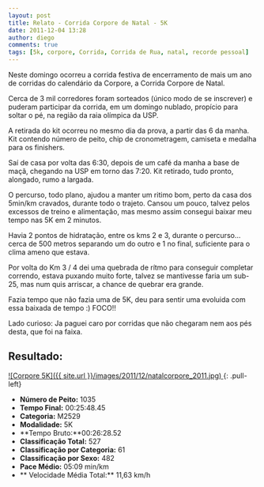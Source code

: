 ```yaml
---
layout: post
title: Relato - Corrida Corpore de Natal - 5K
date: 2011-12-04 13:28
author: diego
comments: true
tags: [5k, corpore, Corrida, Corrida de Rua, natal, recorde pessoal]
---
```

Neste domingo ocorreu a corrida festiva de encerramento de mais um ano de corridas do calendário da Corpore, a Corrida Corpore de Natal.

Cerca de 3 mil corredores foram sorteados (único modo de se inscrever) e puderam participar da corrida, em um domingo nublado, propício para soltar o pé, na região da raia olímpica da USP.

A retirada do kit ocorreu no mesmo dia da prova, a partir das 6 da manha. Kit contendo número de peito, chip de cronometragem, camiseta e medalha para os finishers.

Saí de casa por volta das 6:30, depois de um café da manha a base de maçã, chegando na USP em torno das 7:20. Kit retirado, tudo pronto, alongado, rumo a largada.

O percurso, todo plano, ajudou a manter um ritimo bom, perto da casa dos 5min/km cravados, durante todo o trajeto. Cansou um pouco, talvez pelos excessos de treino e alimentação, mas mesmo assim consegui baixar meu tempo nas 5K em 2 minutos.

Havia 2 pontos de hidratação, entre os kms 2 e 3, durante o percurso... cerca de 500 metros separando um do outro e 1 no final, suficiente para o clima ameno que estava.

Por volta do Km 3 / 4 dei uma quebrada de rítmo para conseguir completar correndo, estava puxando muito forte, talvez se mantivesse faria um sub-25, mas num quis arriscar, a chance de quebrar era grande.

Fazia tempo que não fazia uma de 5K, deu para sentir uma evoluida com essa baixada de tempo :) FOCO!!

Lado curioso: Ja paguei caro por corridas que não chegaram nem aos pés desta, que foi na faixa.

## Resultado:

<a href="/images/2011/12/natalcorpore_2011_big.jpg">
![Corpore 5K]({{ site.url }}/images/2011/12/natalcorpore_2011.jpg)
</a>
{: .pull-left}

* **Número de Peito:** 1035
* **Tempo Final:** 00:25:48.45
* **Categoria:** M2529
* **Modalidade:** 5K
* **Tempo Bruto:**00:26:28.52
* **Classificação Total:** 527
* **Classificação por Categoria:** 61
* **Classificação por Sexo:** 482
* **Pace Médio:** 05:09 min/km
* ** Velocidade Média Total:** 11,63 km/h




